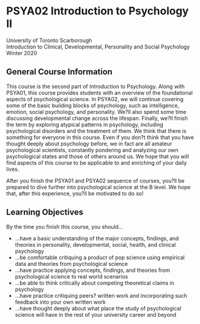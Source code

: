# PSYA02 Introduction to Psychology II

University of Toronto Scarborough  
Introduction to Clinical, Developmental, Personality and Social Psychology  
Winter 2020

## General Course Information
This course is the second part of Introduction to Psychology. Along with PSYA01, this course provides students
with an overview of the foundational aspects of psychological science. In PSYA02, we will continue covering
some of the basic building blocks of psychology, such as intelligence, emotion, social psychology, and personality.
We?ll also spend some time discussing developmental change across the lifespan. Finally, we?ll finish the term
by exploring atypical patterns in psychology, including psychological disorders and the treatment of them.
We think that there is something for everyone in this course. Even if you don?t think that you have thought deeply
about psychology before, we in fact are all amateur psychological scientists, constantly pondering and analyzing
our own psychological states and those of others around us. We hope that you will find aspects of this course to
be applicable to and enriching of your daily lives. 

After you finish the PSYA01 and PSYA02 sequence of courses, you?ll be prepared to dive further into psychological
science at the B level. We hope that, after this experience, you?ll be motivated to do so!

## Learning Objectives
By the time you finish this course, you should...
* ...have a basic understanding of the major concepts, findings, and theories in personality, developmental, social, 
  health, and clinical psychology
* ...be comfortable critiquing a product of pop science using empirical data and theories from psychological science
* ...have practice applying concepts, findings, and theories from psychological science to real world scenarios
* ...be able to think critically about competing theoretical claims in psychology
* ...have practice critiquing peers? written work and incorporating such feedback into your own written work
* ...have thought deeply about what place the study of psychological science will have in the rest of your university
  career and beyond

